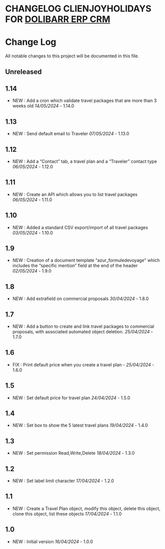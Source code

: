 # CHANGELOG CLIENJOYHOLIDAYS FOR [DOLIBARR ERP CRM](https://www.dolibarr.org)

# Change Log
All notable changes to this project will be documented in this file.

## Unreleased

## 1.14
- NEW : Add a cron which validate travel packages that are more than 3 weeks old  *14/05/2024* - 1.14.0

## 1.13
- NEW : Send default email to Traveler  *07/05/2024* - 1.13.0

## 1.12
- NEW : Add a “Contact” tab, a travel plan and a “Traveler” contact type *06/05/2024* - 1.12.0

## 1.11
- NEW : Create an API which allows you to list travel packages *06/05/2024* - 1.11.0

## 1.10
- NEW : Added a standard CSV export/import of all travel packages *03/05/2024* - 1.10.0


## 1.9
- NEW : Creation of a document template “azur_formuledevoyage” which includes the “specific mention” field at the end of the header *02/05/2024* - 1.9.0

## 1.8
- NEW : Add extrafield on commercial proposals *30/04/2024* - 1.8.0

## 1.7
- NEW : Add a button to create and link travel packages to commercial proposals, with associated automated object deletion.  *25/04/2024* - 1.7.0

## 1.6
- FIX : Print default price when you create a travel plan - *25/04/2024* - 1.6.0

## 1.5
- NEW : Set default price for travel plan  *24/04/2024* - 1.5.0

## 1.4

- NEW : Set box to show the 5 latest travel plans *19/04/2024* - 1.4.0

## 1.3

- NEW : Set permission Read,Write,Delete *18/04/2024* - 1.3.0

## 1.2

- NEW : Set label limit character *17/04/2024* - 1.2.0

## 1.1

- NEW : Create a Travel Plan object, modify this object, delete this object, clone this object, list these objects *17/04/2024* - 1.1.0

## 1.0

- NEW : Initial version *16/04/2024* - 1.0.0
